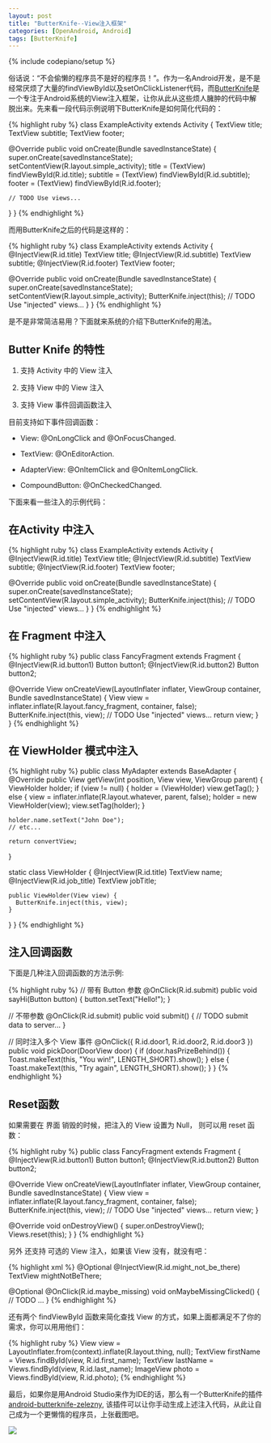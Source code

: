 ```yaml
---
layout: post
title: "ButterKnife--View注入框架"
categories: [OpenAndroid, Android]
tags: [ButterKnife]
---
```

{% include codepiano/setup %}

俗话说：“不会偷懒的程序员不是好的程序员！”。作为一名Android开发，是不是经常厌烦了大量的findViewById以及setOnClickListener代码，而[ButterKnife](https://github.com/JakeWharton/butterknife)是一个专注于Android系统的View注入框架，让你从此从这些烦人臃肿的代码中解脱出来。先来看一段代码示例说明下ButterKnife是如何简化代码的：

{% highlight ruby %}
class ExampleActivity extends Activity {
  TextView title;
  TextView subtitle;
  TextView footer;

  @Override public void onCreate(Bundle savedInstanceState) {
    super.onCreate(savedInstanceState);
    setContentView(R.layout.simple_activity);
    title = (TextView) findViewById(R.id.title);
    subtitle = (TextView) findViewById(R.id.subtitle);
    footer = (TextView) findViewById(R.id.footer);

    // TODO Use views...
  }
}
{% endhighlight %}

而用ButterKnife之后的代码是这样的：

{% highlight ruby %}
class ExampleActivity extends Activity {
  @InjectView(R.id.title) TextView title;
  @InjectView(R.id.subtitle) TextView subtitle;
  @InjectView(R.id.footer) TextView footer;

  @Override public void onCreate(Bundle savedInstanceState) {
    super.onCreate(savedInstanceState);
    setContentView(R.layout.simple_activity);
    ButterKnife.inject(this);
    // TODO Use "injected" views...
  }
}
{% endhighlight %}

是不是非常简洁易用？下面就来系统的介绍下ButterKnife的用法。

## Butter Knife 的特性

1. 支持 Activity 中的 View 注入

2. 支持 View 中的 View 注入

3. 支持 View 事件回调函数注入

目前支持如下事件回调函数：

* View: @OnLongClick and @OnFocusChanged.

* TextView: @OnEditorAction.

* AdapterView: @OnItemClick and @OnItemLongClick.

* CompoundButton: @OnCheckedChanged.

下面来看一些注入的示例代码：

## 在Activity 中注入

{% highlight ruby %}
class ExampleActivity extends Activity {
  @InjectView(R.id.title) TextView title;
  @InjectView(R.id.subtitle) TextView subtitle;
  @InjectView(R.id.footer) TextView footer;
 
  @Override public void onCreate(Bundle savedInstanceState) {
    super.onCreate(savedInstanceState);
    setContentView(R.layout.simple_activity);
    ButterKnife.inject(this);
    // TODO Use "injected" views...
  }
}
{% endhighlight %}

## 在 Fragment 中注入

{% highlight ruby %}
public class FancyFragment extends Fragment {
  @InjectView(R.id.button1) Button button1;
  @InjectView(R.id.button2) Button button2;
 
  @Override View onCreateView(LayoutInflater inflater, ViewGroup container, Bundle savedInstanceState) {
    View view = inflater.inflate(R.layout.fancy_fragment, container, false);
    ButterKnife.inject(this, view);
    // TODO Use "injected" views...
    return view;
  }
}
{% endhighlight %}

## 在 ViewHolder 模式中注入

{% highlight ruby %}
public class MyAdapter extends BaseAdapter {
  @Override public View getView(int position, View view, ViewGroup parent) {
    ViewHolder holder;
    if (view != null) {
      holder = (ViewHolder) view.getTag();
    } else {
      view = inflater.inflate(R.layout.whatever, parent, false);
      holder = new ViewHolder(view);
      view.setTag(holder);
    }
 
    holder.name.setText("John Doe");
    // etc...
 
    return convertView;
  }
 
  static class ViewHolder {
    @InjectView(R.id.title) TextView name;
    @InjectView(R.id.job_title) TextView jobTitle;
 
    public ViewHolder(View view) {
      ButterKnife.inject(this, view);
    }
  }
}
{% endhighlight %}

## 注入回调函数

下面是几种注入回调函数的方法示例:

{% highlight ruby %}
// 带有 Button 参数
@OnClick(R.id.submit)
public void sayHi(Button button) {
  button.setText("Hello!");
}
 
// 不带参数
@OnClick(R.id.submit)
public void submit() {
  // TODO submit data to server...
}
 
// 同时注入多个 View 事件
@OnClick({ R.id.door1, R.id.door2, R.id.door3 })
public void pickDoor(DoorView door) {
  if (door.hasPrizeBehind()) {
    Toast.makeText(this, "You win!", LENGTH_SHORT).show();
  } else {
    Toast.makeText(this, "Try again", LENGTH_SHORT).show();
  }
}
{% endhighlight %}

## Reset函数

如果需要在 界面 销毁的时候，把注入的 View 设置为 Null， 则可以用 reset 函数：

{% highlight ruby %}
public class FancyFragment extends Fragment {
  @InjectView(R.id.button1) Button button1;
  @InjectView(R.id.button2) Button button2;
 
  @Override View onCreateView(LayoutInflater inflater, ViewGroup container, Bundle savedInstanceState) {
    View view = inflater.inflate(R.layout.fancy_fragment, container, false);
    ButterKnife.inject(this, view);
    // TODO Use "injected" views...
    return view;
  }
 
  @Override void onDestroyView() {
    super.onDestroyView();
    Views.reset(this);
  }
}
{% endhighlight %}

另外 还支持 可选的 View 注入，如果该 View 没有，就没有吧：

{% highlight xml %}
@Optional @InjectView(R.id.might_not_be_there) TextView mightNotBeThere;
 
@Optional @OnClick(R.id.maybe_missing) void onMaybeMissingClicked() {
  // TODO ...
}
{% endhighlight %}

还有两个 findViewById 函数来简化查找 View 的方式，如果上面都满足不了你的需求，你可以用用他们：

{% highlight ruby %}
View view = LayoutInflater.from(context).inflate(R.layout.thing, null);
TextView firstName = Views.findById(view, R.id.first_name);
TextView lastName = Views.findById(view, R.id.last_name);
ImageView photo = Views.findById(view, R.id.photo);
{% endhighlight %}

最后，如果你是用Android Studio来作为IDE的话，那么有一个ButterKnife的插件[android-butterknife-zelezny](https://github.com/inmite/android-butterknife-zelezny), 该插件可以让你手动生成上述注入代码，从此让自己成为一个更懒惰的程序员，上张截图吧。

<img src="https://raw2.github.com/inmite/android-butterknife-zelezny/master/img/zelezny_animated.gif">